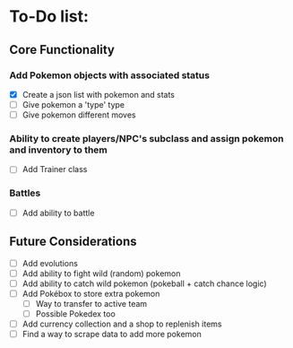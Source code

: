 # To-Do list:

## Core Functionality 
### Add Pokemon objects with associated status
- [x] Create a json list with pokemon and stats
- [ ] Give pokemon a 'type' type
- [ ] Give pokemon different moves

### Ability to create players/NPC's subclass and assign pokemon and inventory to them
- [ ] Add Trainer class

### Battles
- [ ] Add ability to battle


## Future Considerations
- [ ] Add evolutions 
- [ ] Add ability to fight wild (random) pokemon
- [ ] Add ability to catch wild pokemon (pokeball + catch chance logic)
- [ ] Add Pokébox to store extra pokemon
    - [ ] Way to transfer to active team
    - [ ] Possible Pokedex too
- [ ] Add currency collection and a shop to replenish items 
- [ ] Find a way to scrape data to add more pokemon 